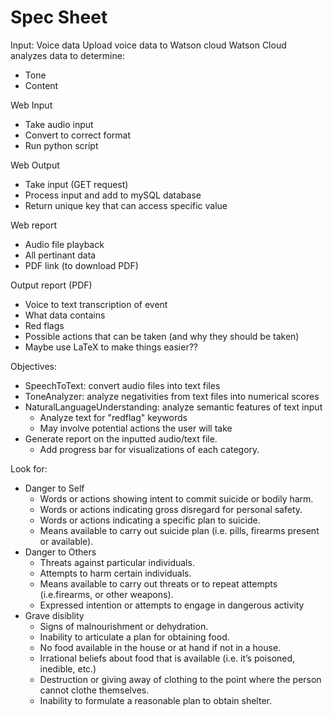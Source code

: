 # Spec Sheet

Input: Voice data
Upload voice data to Watson cloud
Watson Cloud analyzes data to determine:
* Tone
* Content



Web Input
* Take audio input
* Convert to correct format
* Run python script

Web Output
* Take input (GET request)
* Process input and add to mySQL database
* Return unique key that can access specific value

Web report
* Audio file playback
* All pertinant data
* PDF link (to download PDF)

Output report (PDF)
* Voice to text transcription of event
* What data contains
* Red flags
* Possible actions that can be taken (and why they should be taken)
* Maybe use LaTeX to make things easier??


Objectives:
* SpeechToText: convert audio files into text files
* ToneAnalyzer: analyze negativities from text files into numerical scores
* NaturalLanguageUnderstanding: analyze semantic features of text input
    - Analyze text for "redflag" keywords
    - May involve potential actions the user will take
* Generate report on the inputted audio/text file.
  * Add progress bar for visualizations of each category.


Look for:
* Danger to Self
  * Words or actions showing intent to commit suicide or bodily harm.
  * Words or actions indicating gross disregard for personal safety.
  * Words or actions indicating a specific plan to suicide.
  * Means available to carry out suicide plan (i.e. pills, firearms present or
available).
* Danger to Others
  * Threats against particular individuals.
  * Attempts to harm certain individuals.
  * Means available to carry out threats or to repeat attempts (i.e.firearms, or other weapons).
  * Expressed intention or attempts to engage in dangerous activity
* Grave disiblity
  * Signs of malnourishment or dehydration.
  * Inability to articulate a plan for obtaining food.
  * No food available in the house or at hand if not in a house.
  * Irrational beliefs about food that is available (i.e. it’s poisoned, inedible, etc.)
  * Destruction or giving away of clothing to the point where the person cannot clothe themselves.
  * Inability to formulate a reasonable plan to obtain shelter.

